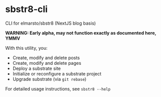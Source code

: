 # sbstr8-cli
CLI for elmarsto/sbstr8 (NextJS blog basis)

**WARNING: Early alpha, may not function exactly as documented here, YMMV**

With this utility, you:

 - Create, modify and delete posts
 - Create, modify and delete pages
 - Deploy a substrate site
 - Initialize or reconfigure a substrate project
 - Upgrade substrate (via `git rebase`)


For detailed usage instructions, see `sbstr8 --help`

